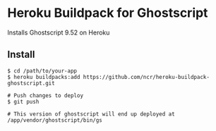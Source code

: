 # Heroku Buildpack for Ghostscript

Installs Ghostscript 9.52 on Heroku

## Install

    $ cd /path/to/your-app
    $ heroku buildpacks:add https://github.com/ncr/heroku-buildpack-ghostscript.git

    # Push changes to deploy
    $ git push

    # This version of ghostscript will end up deployed at /app/vendor/ghostscript/bin/gs
